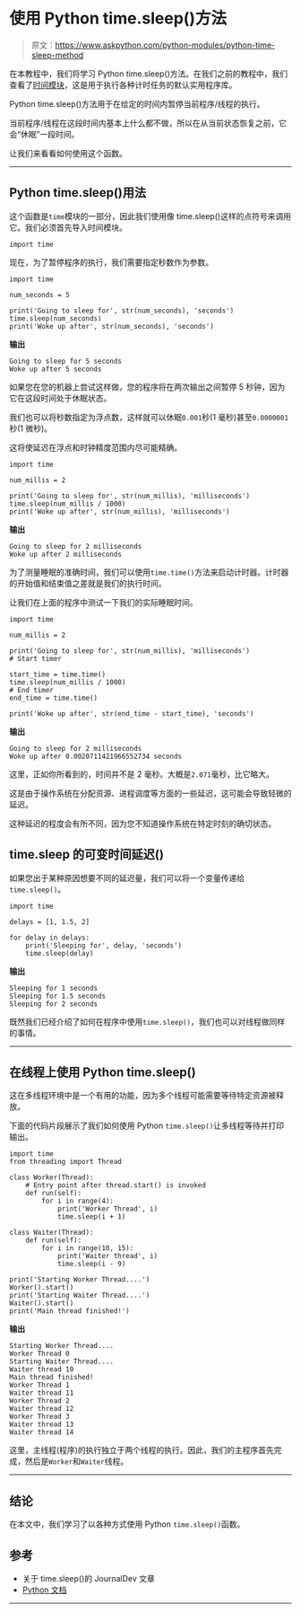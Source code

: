 # 使用 Python time.sleep()方法

> 原文：<https://www.askpython.com/python-modules/python-time-sleep-method>

在本教程中，我们将学习 Python time.sleep()方法。在我们之前的教程中，我们查看了[时间模块](https://www.askpython.com/python-modules/python-time-module)，这是用于执行各种计时任务的默认实用程序库。

Python time.sleep()方法用于在给定的时间内暂停当前程序/线程的执行。

当前程序/线程在这段时间内基本上什么都不做，所以在从当前状态恢复之前，它会“休眠”一段时间。

让我们来看看如何使用这个函数。

* * *

## Python time.sleep()用法

这个函数是`time`模块的一部分，因此我们使用像 time.sleep()这样的点符号来调用它。我们必须首先导入时间模块。

```
import time

```

现在，为了暂停程序的执行，我们需要指定秒数作为参数。

```
import time

num_seconds = 5

print('Going to sleep for', str(num_seconds), 'seconds') 
time.sleep(num_seconds)
print('Woke up after', str(num_seconds), 'seconds')

```

**输出**

```
Going to sleep for 5 seconds
Woke up after 5 seconds

```

如果您在您的机器上尝试这样做，您的程序将在两次输出之间暂停 5 秒钟，因为它在这段时间处于休眠状态。

我们也可以将秒数指定为浮点数，这样就可以休眠`0.001`秒(1 毫秒)甚至`0.0000001`秒(1 微秒)。

这将使延迟在浮点和时钟精度范围内尽可能精确。

```
import time

num_millis = 2

print('Going to sleep for', str(num_millis), 'milliseconds') 
time.sleep(num_millis / 1000)
print('Woke up after', str(num_millis), 'milliseconds')

```

**输出**

```
Going to sleep for 2 milliseconds
Woke up after 2 milliseconds

```

为了测量睡眠的准确时间，我们可以使用`time.time()`方法来启动计时器。计时器的开始值和结束值之差就是我们的执行时间。

让我们在上面的程序中测试一下我们的实际睡眠时间。

```
import time

num_millis = 2

print('Going to sleep for', str(num_millis), 'milliseconds')
# Start timer

start_time = time.time() 
time.sleep(num_millis / 1000)
# End timer
end_time = time.time()

print('Woke up after', str(end_time - start_time), 'seconds')

```

**输出**

```
Going to sleep for 2 milliseconds
Woke up after 0.0020711421966552734 seconds

```

这里，正如你所看到的，时间并不是 2 毫秒。大概是`2.071`毫秒，比它略大。

这是由于操作系统在分配资源、进程调度等方面的一些延迟，这可能会导致轻微的延迟。

这种延迟的程度会有所不同，因为您不知道操作系统在特定时刻的确切状态。

## time.sleep 的可变时间延迟()

如果您出于某种原因想要不同的延迟量，我们可以将一个变量传递给`time.sleep()`。

```
import time

delays = [1, 1.5, 2]

for delay in delays:
    print('Sleeping for', delay, 'seconds')
    time.sleep(delay)

```

**输出**

```
Sleeping for 1 seconds
Sleeping for 1.5 seconds
Sleeping for 2 seconds

```

既然我们已经介绍了如何在程序中使用`time.sleep()`，我们也可以对线程做同样的事情。

* * *

## 在线程上使用 Python time.sleep()

这在多线程环境中是一个有用的功能，因为多个线程可能需要等待特定资源被释放。

下面的代码片段展示了我们如何使用 Python `time.sleep()`让多线程等待并打印输出。

```
import time
from threading import Thread

class Worker(Thread):
    # Entry point after thread.start() is invoked
    def run(self):
        for i in range(4):
            print('Worker Thread', i)
            time.sleep(i + 1)

class Waiter(Thread):
    def run(self):
        for i in range(10, 15):
            print('Waiter thread', i)
            time.sleep(i - 9)

print('Starting Worker Thread....')
Worker().start()
print('Starting Waiter Thread....')
Waiter().start()
print('Main thread finished!')

```

**输出**

```
Starting Worker Thread....
Worker Thread 0
Starting Waiter Thread....
Waiter thread 10
Main thread finished!
Worker Thread 1
Waiter thread 11
Worker Thread 2
Waiter thread 12
Worker Thread 3
Waiter thread 13
Waiter thread 14

```

这里，主线程(程序)的执行独立于两个线程的执行。因此，我们的主程序首先完成，然后是`Worker`和`Waiter`线程。

* * *

## 结论

在本文中，我们学习了以各种方式使用 Python `time.sleep()`函数。

## 参考

*   关于 time.sleep()的 JournalDev 文章
*   [Python 文档](https://docs.python.org/3/library/time.html)

* * *